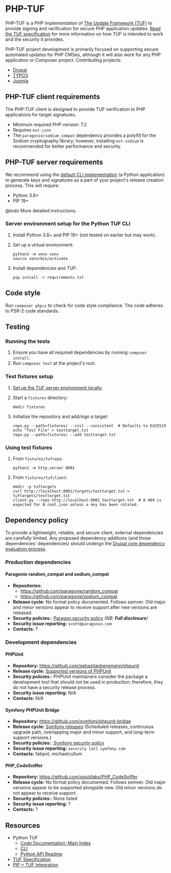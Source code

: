 # PHP-TUF

PHP-TUF is a PHP implementation of [The Update Framework (TUF)](https://theupdateframework.io/) to provide signing and verification for secure PHP application updates. [Read the TUF specification](https://github.com/theupdateframework/specification/blob/master/tuf-spec.md) for more information on how TUF is intended to work and the security it provides.

PHP-TUF project development is primarily focused on supporting secure automated updates for PHP CMSes, although it will also work for any PHP application or Composer project. Contributing projects:
- [Drupal](https://www.drupal.org/)
- [TYPO3](https://typo3.org/)
- [Joomla](https://www.joomla.org/)

## PHP-TUF client requirements

The PHP-TUF client is designed to provide TUF verification to PHP applications for target signatures.

- Minimum required PHP version: 7.2
- Requires `ext-json`
- The `paragonie/sodium_compat` dependency provides a polyfill for the Sodium
  cryptography library; however, installing `ext-sodium` is recommended for
  better performance and security.
  
## PHP-TUF server requirements

We recommend using the [default CLI implementation](https://github.com/theupdateframework/tuf/blob/develop/docs/CLI.md) (a Python application) to generate keys and signatures as a part of your project's release creation process. This will require:
- Python 3.8+
- PIP 19+

@todo More detailed instructions.

### Server environment setup for the Python TUF CLI

1. Install Python 3.8+ and PIP 19+ (not tested on earlier but may work).
1. Set up a virtual environment:

       python3 -m venv venv
       source venv/bin/activate

1. Install dependencies and TUF:

       pip install -r requirements.txt

## Code style
Run `composer phpcs` to check for code style compliance. The code adheres to PSR-2 code standards.

## Testing

### Running the tests
1. Ensure you have all required dependencies by running `composer install`.
2. Run `composer test` at the project's root.

### Test fixtures setup

1. [Set up the TUF server environment locally](#server-environment-setup-for-python-tuf-cli).

1. Start a `fixtures` directory:

       mkdir fixtures

1. Initialize the repository and add/sign a target:

       repo.py --path=fixtures/ --init --consistent  # Defaults to Ed25519
       echo "Test File" > testtarget.txt
       repo.py --path=fixtures/ --add testtarget.txt

### Using test fixtures

1. From `fixtures/tufrepo`:

       python3 -m http.server 8001

1. From `fixtures/tufclient`:

       mkdir -p tuftargets
       curl http://localhost:8001/targets/testtarget.txt > tuftargets/testtarget.txt
       client.py --repo http://localhost:8001 testtarget.txt  # A 404 is expected for N.root.json unless a key has been rotated.

## Dependency policy

To provide a lightweight, reliable, and secure client, external dependencies are
carefully limited. Any proposed dependency additions (and those dependencies'
dependencies) should undergo the
[Drupal core dependency evaluation process](https://www.drupal.org/core/dependencies#criteria).

### Production dependencies

#### Paragonie random_compat and sodium_compat
- **Repositories:**
  - https://github.com/paragonie/random_compat
  - https://github.com/paragonie/sodium_compat
- **Release cycle:** No formal policy documented. Follows semver. Old major
  and minor versions appear to receive support after new versions are released.
- **Security policies:**:
  [Paragon security policy](https://github.com/paragonie/random_compat/security/policy)
  *(NB: **Full disclosure**)*
- **Security issue reporting:** `scott@paragonie.com`
- **Contacts:** ?


### Development dependencies

#### PHPUnit
- **Repository:** https://github.com/sebastianbergmann/phpunit
- **Release cycle:** [Supported versions of PHPUnit](https://phpunit.de/supported-versions.html)
- **Security policies:**: PHPUnit maintainers consider the package a development
  tool that should not be used in production; therefore, they do not have a
  security release process.
- **Security issue reporting:** N/A
- **Contacts:** N/A

#### Symfony PHPUnit Bridge
- **Repository:** https://github.com/symfony/phpunit-bridge
- **Release cycle:** [Symfony releases](https://symfony.com/releases)
  (Scheduled releases, continuous upgrade path, overlapping major and minor
  support, and long-term support versions.)
- **Security policies:**: [Symfony security policy](https://symfony.com/doc/master/contributing/code/security.html)
- **Security issue reporting:** `security [at] symfony.com`
- **Contacts:** fabpot, michaelcullum


#### PHP_CodeSniffer
- **Repository:** https://github.com/squizlabs/PHP_CodeSniffer
- **Release cycle:** No formal policy documented. Follows semver. Old
  major versions appear to be supported alongside new. Old minor versions
  do not appear to receive support.
- **Security policies:**: None listed
- **Security issue reporting:** ?
- **Contacts:** ?



## Resources

* Python TUF
  * [Code Documentation: Main Index](https://github.com/theupdateframework/tuf/blob/develop/tuf/README.md)
  * [CLI](https://github.com/theupdateframework/tuf/blob/develop/docs/CLI.md)
  * [Python API Readme](https://github.com/theupdateframework/tuf/blob/develop/tuf/client/README.md)
* [TUF Specification](https://github.com/theupdateframework/specification/blob/master/tuf-spec.md)
* [PIP + TUF Integration](https://github.com/theupdateframework/pep-on-pypi-with-tuf)
